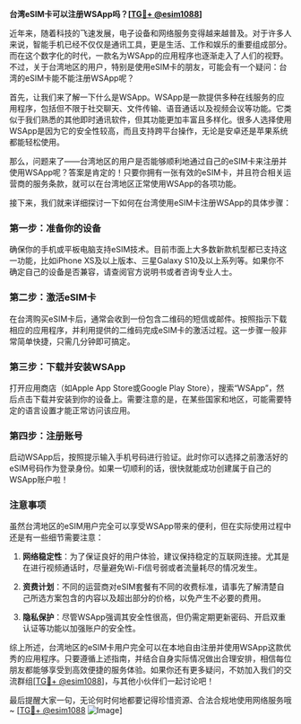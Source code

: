 **台湾eSIM卡可以注册WSApp吗？[[TG💪+ @esim1088](https://t.me/s/esim1088)]**

近年来，随着科技的飞速发展，电子设备和网络服务变得越来越普及。对于许多人来说，智能手机已经不仅仅是通讯工具，更是生活、工作和娱乐的重要组成部分。而在这个数字化的时代，一款名为WSApp的应用程序也逐渐走入了人们的视野。不过，关于台湾地区的用户，特别是使用eSIM卡的朋友，可能会有一个疑问：台湾的eSIM卡能不能注册WSApp呢？

首先，让我们来了解一下什么是WSApp。WSApp是一款提供多种在线服务的应用程序，包括但不限于社交聊天、文件传输、语音通话以及视频会议等功能。它类似于我们熟悉的其他即时通讯软件，但其功能更加丰富且多样化。很多人选择使用WSApp是因为它的安全性较高，而且支持跨平台操作，无论是安卓还是苹果系统都能轻松使用。

那么，问题来了——台湾地区的用户是否能够顺利地通过自己的eSIM卡来注册并使用WSApp呢？答案是肯定的！只要你拥有一张有效的eSIM卡，并且符合相关运营商的服务条款，就可以在台湾地区正常使用WSApp的各项功能。

接下来，我们就来详细探讨一下如何在台湾使用eSIM卡注册WSApp的具体步骤：

### 第一步：准备你的设备

确保你的手机或平板电脑支持eSIM技术。目前市面上大多数新款机型都已支持这一功能，比如iPhone XS及以上版本、三星Galaxy S10及以上系列等。如果你不确定自己的设备是否兼容，请查阅官方说明书或者咨询专业人士。

### 第二步：激活eSIM卡

在台湾购买eSIM卡后，通常会收到一份包含二维码的短信或邮件。按照指示下载相应的应用程序，并利用提供的二维码完成eSIM卡的激活过程。这一步骤一般非常简单快捷，只需几分钟即可搞定。

### 第三步：下载并安装WSApp

打开应用商店（如Apple App Store或Google Play Store），搜索“WSApp”，然后点击下载并安装到你的设备上。需要注意的是，在某些国家和地区，可能需要特定的语言设置才能正常访问该应用。

### 第四步：注册账号

启动WSApp后，按照提示输入手机号码进行验证。此时你可以选择之前激活好的eSIM号码作为登录身份。如果一切顺利的话，很快就能成功创建属于自己的WSApp账户啦！

### 注意事项

虽然台湾地区的eSIM用户完全可以享受WSApp带来的便利，但在实际使用过程中还是有一些细节需要注意：

1. **网络稳定性**：为了保证良好的用户体验，建议保持稳定的互联网连接。尤其是在进行视频通话时，尽量避免Wi-Fi信号弱或者流量耗尽的情况发生。
   
2. **资费计划**：不同的运营商对eSIM套餐有不同的收费标准，请事先了解清楚自己所选方案包含的内容以及超出部分的价格，以免产生不必要的费用。

3. **隐私保护**：尽管WSApp强调其安全性很高，但仍需定期更新密码、开启双重认证等功能以加强账户的安全性。

综上所述，台湾地区的eSIM卡用户完全可以在本地自由注册并使用WSApp这款优秀的应用程序。只要遵循上述指南，并结合自身实际情况做出合理安排，相信每位朋友都能够享受到高效便捷的服务体验。如果你还有更多疑问，不妨加入我们的交流群组[[TG💪+ @esim1088](https://t.me/s/esim1088)]，与其他小伙伴们一起讨论吧！

最后提醒大家一句，无论何时何地都要记得珍惜资源、合法合规地使用网络服务哦~ [[TG💪+ @esim1088](https://t.me/s/esim1088) ![Image](https://i.postimg.cc/4NQfJmqS/Snipaste-2025-05-13-00-14-12.png)]
